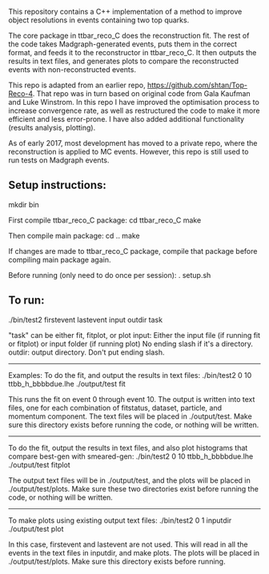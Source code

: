 This repository contains a C++ implementation of a method to improve object resolutions in events containing two top quarks.

The core package in ttbar_reco_C does the reconstruction fit.
The rest of the code takes Madgraph-generated events, puts them in the correct format, and feeds it to the reconstructor in ttbar_reco_C.
It then outputs the results in text files, and generates plots to compare the reconstructed events with non-reconstructed events.

This repo is adapted from an earlier repo, https://github.com/shtan/Top-Reco-4.
That repo was in turn based on original code from Gala Kaufman and Luke Winstrom.
In this repo I have improved the optimisation process to increase convergence rate,
as well as restructured the code to make it more efficient and less error-prone.
I have also added additional functionality (results analysis, plotting).

As of early 2017, most development has moved to a private repo, where the reconstruction is applied to MC events.
However, this repo is still used to run tests on Madgraph events.

## Setup instructions:

mkdir bin

First compile ttbar_reco_C package:
cd ttbar_reco_C
make

Then compile main package:
cd ..
make

If changes are made to ttbar_reco_C package, compile that package before compiling main package again.

Before running (only need to do once per session):
. setup.sh

## To run:

./bin/test2 firstevent lastevent input outdir task

"task" can be either fit, fitplot, or plot
input: Either the input file (if running fit or fitplot) or input folder (if running plot)
    No ending slash if it's a directory.
outdir: output directory.  Don't put ending slash.

-----------------

Examples:
To do the fit, and output the results in text files:
./bin/test2 0 10 ttbb_h_bbbbdue.lhe ./output/test fit

This runs the fit on event 0 through event 10.  The output is written into text files,
one for each combination of fitstatus, dataset, particle, and momentum component.
The text files will be placed in ./output/test.
Make sure this directory exists before running the code, or nothing will be written.

-----------------

To do the fit, output the results in text files, and also plot histograms that
compare best-gen with smeared-gen:
./bin/test2 0 10 ttbb_h_bbbbdue.lhe ./output/test fitplot

The output text files will be in ./output/test, and the plots will be placed in 
./output/test/plots.
Make sure these two directories exist before running the code, or nothing will be written.

-----------------

To make plots using existing output text files:
./bin/test2 0 1 inputdir ./output/test plot

In this case, firstevent and lastevent are not used.
This will read in all the events in the text files in inputdir, and make plots.
The plots will be placed in ./output/test/plots.
Make sure this directory exists before running.